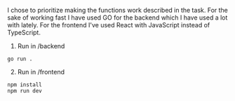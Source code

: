 I chose to prioritize making the functions work described in the task.
For the sake of working fast I have used GO for the backend which I have used a lot with lately.
For the frontend I've used React with JavaScript instead of TypeScript.

1. Run in /backend
```
go run .
```

2. Run in /frontend
```
npm install
npm run dev
```

